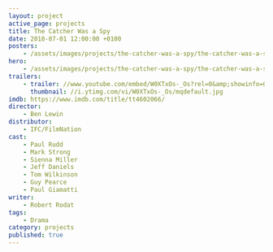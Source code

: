 ```yaml
---
layout: project
active_page: projects
title: The Catcher Was a Spy
date: 2018-07-01 12:00:00 +0100
posters:
    - /assets/images/projects/the-catcher-was-a-spy/the-catcher-was-a-spy-poster.jpg
hero:
    - /assets/images/projects/the-catcher-was-a-spy/the-catcher-was-a-spy-hero-1.jpg
trailers:
    - trailer: //www.youtube.com/embed/W0XTxOs-_Os?rel=0&amp;showinfo=0
      thumbnail: //i.ytimg.com/vi/W0XTxOs-_Os/mqdefault.jpg
imdb: https://www.imdb.com/title/tt4602066/
director:
    - Ben Lewin
distributor:
    - IFC/FilmNation
cast:
    - Paul Rudd
    - Mark Strong
    - Sienna Miller
    - Jeff Daniels
    - Tom Wilkinson
    - Guy Pearce
    - Paul Giamatti
writer:
    - Robert Rodat
tags:
    - Drama
category: projects
published: true
---
```

